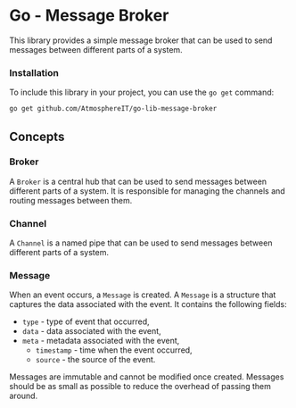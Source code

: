 # Go - Message Broker

This library provides a simple message broker that can be used to send messages between different parts of a system.

### Installation

To include this library in your project, you can use the `go get` command:

```bash
go get github.com/AtmosphereIT/go-lib-message-broker
```

## Concepts

### Broker

A `Broker` is a central hub that can be used to send messages between different parts of a system. It is responsible for
managing the channels and routing messages between them.

### Channel

A `Channel` is a named pipe that can be used to send messages between different parts of a system.

### Message

When an event occurs, a `Message` is created. A `Message` is a structure that captures the data associated with the
event.
It contains the following fields:

- `type` - type of event that occurred,
- `data` - data associated with the event,
- `meta` - metadata associated with the event,
    - `timestamp` - time when the event occurred,
    - `source` - the source of the event.

Messages are immutable and cannot be modified once created. Messages should be as small as possible to reduce the
overhead of passing them around.

